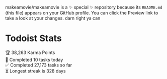 makeamovie/makeamovie is a ✨ special ✨ repository because its `README.md` (this file) appears on your GitHub profile.
You can click the Preview link to take a look at your changes. darn right ya can

# Todoist Stats

<!-- TODO-IST:START -->
🏆  38,263 Karma Points           
🌸  Completed 10 tasks today           
✅  Completed 27,173 tasks so far           
⏳  Longest streak is 328 days
<!-- TODO-IST:END -->
